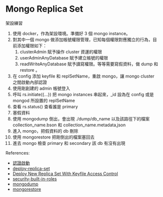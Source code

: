 # Mongo Replica Set

架設練習

1. 使用 docker，作為架設環境。準備好 3 個 mongo instance。
2. 對其中一個 mongo 做添加帳號權限管理，已知每個權限對應獨立的行為，目前添加權限如下：
	1. clusterAdmin 賦予操作 cluster 資運的權限
	2. userAdminAnyDatabase 賦予建立帳號的權限
	3. readWriteAnyDatabase 賦予讀寫權限。等等需要寫假資料，做 dump 和 restore 。
3. 在 config 添加 keyfile 和 replSetName，重啟 mongo，讓 mongo cluster 之間啟動內部認證
4. 使用剛創建的 admin 帳號登入
5. 呼叫 rs.initiate({...}) 把 mongo instances 串起來，_id 設為在 config 或是 mongod 所設置的 replSetName
6. 查看 rs.status() 查看誰是 primary
7. 塞假資料
8. 使用 mongodump 倒出，會出現 ./dump/db_name 以及該路徑下的檔案 collection_name.bson 和 collection_name.metadata,json
9. 進入 mongo，把假資料的 db 刪除
10. 使用 mongorestore 把剛倒出的檔案塞回去
11. 進去 mongo 檢查 primary 和 secondary 該 db 有沒有出現

References:

* [認證啟動](https://docs.mongodb.com/manual/tutorial/enable-authentication/)
* [deploy-replica-set](https://docs.mongodb.com/manual/tutorial/deploy-replica-set/)
* [Deploy New Replica Set With Keyfile Access Control](https://docs.mongodb.com/manual/tutorial/deploy-replica-set/)
* [security-built-in-roles](https://docs.mongodb.com/manual/core/security-built-in-roles/)
* [mongodump](https://docs.mongodb.com/manual/tutorial/backup-and-restore-tools/#basic-mongodump-operations)
* [mongorestore](https://docs.mongodb.com/manual/tutorial/backup-and-restore-tools/#restore-a-database-with-mongorestore)

